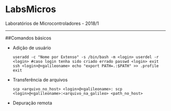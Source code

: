 # LabsMicros
Laboratórios de Microcontroladores - 2018/1

---

##Comandos básicos
* Adição de usuário

  `useradd -c "Nome por Extenso" -s /bin/bash -m <login>
  userdel -r <login> #caso login tenha sido criado errado
  passwd <login>
  exit
  ssh <login>@<galileoname>
  echo "export PATH=.:$PATH" >> .profile
  exit`
  
* Transferência de arquivos

  `scp <arquivo_no_host> <login>@<galileoname>:
  scp <login>@<galileoname>:<arquivo_na_galileo> <path_no_host>`
  
* Depuração remota
  
